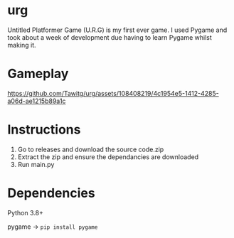 # urg
Untitled Platformer Game (U.R.G) is my first ever game. I used Pygame and took about a week of development due having to learn Pygame whilst making it.
# Gameplay
https://github.com/Tawitg/urg/assets/108408219/4c1954e5-1412-4285-a06d-ae1215b89a1c
# Instructions
1. Go to releases and download the source code.zip
2. Extract the zip and ensure the dependancies are downloaded
3. Run main.py
#
# Dependencies
Python 3.8+

pygame -> ``pip install pygame``
